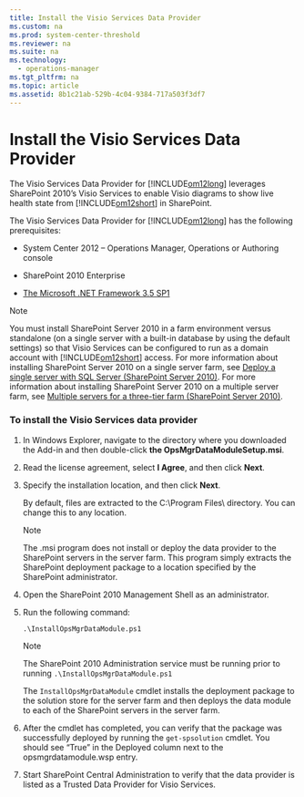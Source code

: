 ```yaml
---
title: Install the Visio Services Data Provider
ms.custom: na
ms.prod: system-center-threshold
ms.reviewer: na
ms.suite: na
ms.technology: 
  - operations-manager
ms.tgt_pltfrm: na
ms.topic: article
ms.assetid: 8b1c21ab-529b-4c04-9384-717a503f3df7
---
```

# Install the Visio Services Data Provider
The Visio Services Data Provider for [!INCLUDE[om12long](../../om/manage/includes/om12long_md.md)] leverages SharePoint 2010’s Visio Services to enable Visio diagrams to show live health state from [!INCLUDE[om12short](../../om/manage/includes/om12short_md.md)] in SharePoint.  
  
The Visio Services Data Provider for [!INCLUDE[om12long](../../om/manage/includes/om12long_md.md)] has the following prerequisites:  
  
-   System Center 2012 – Operations Manager, Operations or Authoring console  
  
-   SharePoint 2010 Enterprise  
  
-   [The Microsoft .NET Framework 3.5 SP1](http://go.microsoft.com/fwlink/?LinkID=131605)  
  
> [!NOTE]  
> You must install SharePoint Server 2010 in a farm environment versus standalone \(on a single server with a built\-in database by using the default settings\) so that Visio Services can be configured to run as a domain account with [!INCLUDE[om12short](../../om/manage/includes/om12short_md.md)] access. For more information about installing SharePoint Server 2010 on a single server farm, see [Deploy a single server with SQL Server \(SharePoint Server 2010\)](http://go.microsoft.com/fwlink/?LinkID=102798). For more information about installing SharePoint Server 2010 on a multiple server farm, see [Multiple servers for a three\-tier farm \(SharePoint Server 2010\)](http://go.microsoft.com/fwlink/?LinkID=244297).  
  
### To install the Visio Services data provider  
  
1.  In Windows Explorer, navigate to the directory where you downloaded the Add\-in and then double\-click **the OpsMgrDataModuleSetup.msi**.  
  
2.  Read the license agreement, select **I Agree**, and then click **Next**.  
  
3.  Specify the installation location, and then click **Next**.  
  
    By default, files are extracted to the C:\\Program Files\\ directory. You can change this to any location.  
  
    > [!NOTE]  
    > The .msi program does not install or deploy the data provider to the SharePoint servers in the server farm. This program simply extracts the SharePoint deployment package to a location specified by the SharePoint administrator.  
  
4.  Open the SharePoint 2010 Management Shell as an administrator.  
  
5.  Run the following command:  
  
    ```  
    .\InstallOpsMgrDataModule.ps1  
    ```  
  
    > [!NOTE]  
    > The SharePoint 2010 Administration service must be running prior to running `.\InstallOpsMgrDataModule.ps1`  
  
    The `InstallOpsMgrDataModule` cmdlet installs the deployment package to the solution store for the server farm and then deploys the data module to each of the SharePoint servers in the server farm.  
  
6.  After the cmdlet has completed, you can verify that the package was successfully deployed by running the `get-spsolution` cmdlet. You should see “True” in the Deployed column next to the opsmgrdatamodule.wsp entry.  
  
7.  Start SharePoint Central Administration to verify that the data provider is listed as a Trusted Data Provider for Visio Services.  
  
